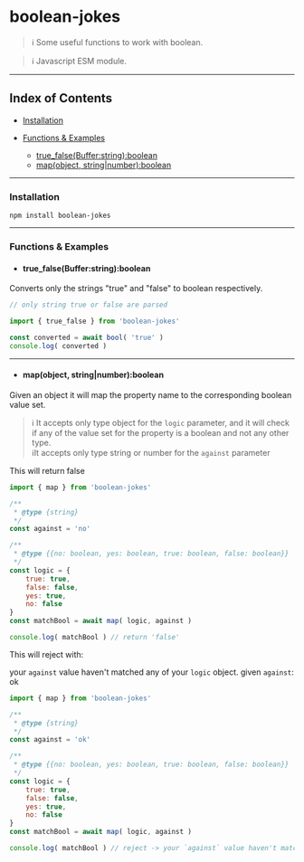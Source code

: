# boolean-jokes

> ℹ️ Some useful functions to work with boolean.

> ℹ️ Javascript ESM module.

___

## Index of Contents

- [Installation](#installation)

- [Functions &amp; Examples](#functions-amp-examples)

  - [true_false(Buffer:string):boolean](#true_falsebufferstringboolean)
  - [map(object, string|number):boolean](#mapobject-stringnumberboolean)

___

### Installation

```shell
npm install boolean-jokes
```

___

### Functions &amp; Examples

- #### true_false(Buffer:string):boolean

Converts only the strings "true" and "false" to boolean respectively.

```javascript
// only string true or false are parsed

import { true_false } from 'boolean-jokes'

const converted = await bool( 'true' )
console.log( converted )

```
___

- #### map(object, string|number):boolean

Given an object it will map the property name to the corresponding boolean value set.

> ℹ️ It accepts only type object for the `logic` parameter, and it will check if any of the value set for the property is a boolean and not any other type.  
> ℹ️It accepts only type string or number for the `against` parameter

This will return false

```javascript
import { map } from 'boolean-jokes'

/**
 * @type {string}
 */
const against = 'no'

/**
 * @type {{no: boolean, yes: boolean, true: boolean, false: boolean}}
 */
const logic = {
    true: true, 
    false: false, 
    yes: true, 
    no: false
}
const matchBool = await map( logic, against )

console.log( matchBool ) // return 'false'
```

This will reject with:

your `against` value haven't matched any of your `logic` object. given `against`: ok

```javascript
import { map } from 'boolean-jokes'

/**
 * @type {string}
 */
const against = 'ok'

/**
 * @type {{no: boolean, yes: boolean, true: boolean, false: boolean}}
 */
const logic = {
    true: true, 
    false: false, 
    yes: true, 
    no: false
}
const matchBool = await map( logic, against )

console.log( matchBool ) // reject -> your `against` value haven't matched any of your `logic` object. given `against`: ok
```
